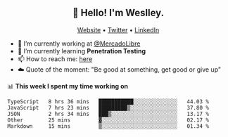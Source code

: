 <h2 align="center">👋 Hello! I'm Weslley.</h2>
<p align="center">
  <a href="http://weslleyneri.com.br">Website</a> •
  <a href="https://twitter.com/Weslley_Neri">Twitter</a> •
  <a href="https://www.linkedin.com/in/weslley-neri-3658908b">LinkedIn</a>
</p>


- 🔭 I’m currently working at [@MercadoLibre](https://github.com/mercadolibre)
- 🌱 I’m currently learning **Penetration Testing**
- 📫 How to reach me: [here](mailto:weslley39@gmail.com)
- ☁️ Quote of the moment: "Be good at something, get good or give up"

📊 **This week I spent my time working on**
<!--START_SECTION:waka-->
```text
TypeScript   8 hrs 36 mins   ███████████░░░░░░░░░░░░░░   44.03 % 
JavaScript   7 hrs 23 mins   █████████▒░░░░░░░░░░░░░░░   37.80 % 
JSON         2 hrs 34 mins   ███▒░░░░░░░░░░░░░░░░░░░░░   13.17 % 
Other        25 mins         ▓░░░░░░░░░░░░░░░░░░░░░░░░   02.17 % 
Markdown     15 mins         ▒░░░░░░░░░░░░░░░░░░░░░░░░   01.34 % 
```
<!--END_SECTION:waka-->

<!-- Inspired by https://github.com/gruselhaus/gruselhaus -->